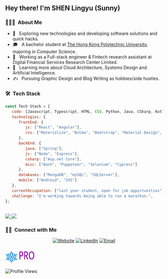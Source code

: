 <h2> Hey there! I'm SHEN Lingyu (Sunny)</h2>

<h3> 👨🏻‍💻 &nbsp;About Me </h3>

- 🤔 &nbsp; Exploring new technologies and developing software solutions and quick hacks.
- 🎓 &nbsp; A bachelor student at <a href="https://www.polyu.edu.hk/">The Hong Kong Polytechnic University</a>, majoring in Computer Science.
- 💼 &nbsp; Working as a Full-stack engineer & Fintech research assistant at Digital Financial Services Research Center Limited.
- 🌱 &nbsp; Learning more about Cloud Architecture, Systems Design and Artificial Intelligence.
- ✍️ &nbsp; Pursuing Graphic Design and Blog Writing as hobbies/side hustles.

<h3> 🛠 &nbsp;Tech Stack</h3>

```javascript
const Tech Stack = {
   code: [Javascript, Typescript, HTML, CSS, Python, Java, CSharp, Kotlin, Swift],
   technologies: {
      frontEnd: {
         js: ["React", "Angular"],
         css: ["Materialize", "Bulma", "Bootstrap", "Material Design", "Semantic UI"]
      },
      backEnd: {
         java: ["Spring"],
         js: ["Node", "Express"],
         csharp: ["Asp.net Core"],
         misc: ["Bash", "Puppeteer", "Selenium", "Cypress"]
      },
      databases: ["MongoDB", "mySQL", "SQLServer"],
      mobile: ["Android", "IOS"]
   },
   currentOccupation: ["last year student, open for job opportunities"],
   challenge: "I'm working towards being able to run a marathon.",
};
```
<br/>

<a href="https://github.com/FoeverA0">
  <img height="180em" src="https://github-readme-stats.vercel.app/api?username=FoeverA0&theme=buefy&show_icons=true" />
  <img height="180em" src="https://github-readme-stats.vercel.app/api/top-langs/?username=FoeverA0&theme=buefy&layout=compact" />
</a>

<br/>

<h3> 🤝🏻 &nbsp;Connect with Me </h3>

<p align="center">
<a href="https://shenlingyu.cn/"><img alt="Website" src="https://img.shields.io/badge/Website-www.shenlingyu.cn-blue?style=flat-square&logo=google-chrome"></a>
<a href="https://www.linkedin.com/in/shenlingyu/"><img alt="LinkedIn" src="https://img.shields.io/badge/LinkedIn-SHEN%20Lingyu%20(Sunny)-blue?style=flat-square&logo=linkedin"></a>
<a href="mailto:sunny.shen.connect@gmail.com"><img alt="Email" src="https://img.shields.io/badge/Email-sunny.shen.connect@gmail.com-blue?style=flat-square&logo=gmail"></a>
</p>
<a href='https://archiveprogram.github.com/'><img src='https://raw.githubusercontent.com/acervenky/animated-github-badges/master/assets/acbadge.gif' width='40' height='40'></a> <a href='https://github.com/pricing'><img src='https://raw.githubusercontent.com/acervenky/animated-github-badges/master/assets/pro.gif' width='50' height='50'></a>

![Profile Views](https://komarev.com/ghpvc/?username=jeferson0993&color=blue)
